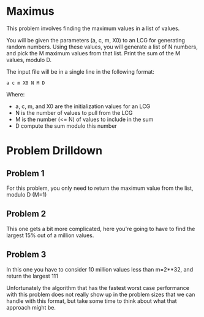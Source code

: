 Maximus
=============

This problem involves finding the maximum values in a list of values.

You will be given the parameters (a, c, m, X0) to an LCG for generating random numbers.  Using these values, you will generate a list of N numbers, and pick the M maximum values from that list.  Print the sum of the M values, modulo D.

The input file will be in a single line in the following format:

    a c m X0 N M D

Where:
 * a, c, m, and X0 are the initialization values for an LCG
 * N is the number of values to pull from the LCG
 * M is the number (<= N) of values to include in the sum
 * D compute the sum modulo this number

 Problem Drilldown
=============

Problem 1
-------------
For this problem, you only need to return the maximum value from the list, modulo D (M=1)

Problem 2
-------------
This one gets a bit more complicated, here you're going to have to find the largest 15% out of a million values.

Problem 3
-------------
In this one you have to consider 10 million values less than m=2**32, and return the largest 111


Unfortunately the algorithm that has the fastest worst case performance with this problem does not really show up in the problem sizes that we can handle with this format, but take some time to think about what that approach might be. 